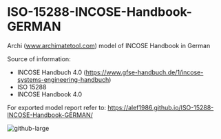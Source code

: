 # ISO-15288-INCOSE-Handbook-GERMAN
Archi (www.archimatetool.com) model of INCOSE Handbook in German

Source of information:
- INCOSE Handbuch 4.0 (https://www.gfse-handbuch.de/1/incose-systems-engineering-handbuch)
- ISO 15288
- INCOSE Handbook 4.0

For exported model report refer to: https://alef1986.github.io/ISO-15288-INCOSE-Handbook-GERMAN/

![github-large](https://alef1986.github.io/ISO-15288-INCOSE-Handbook-GERMAN/INCOSE15288-screen.png)
